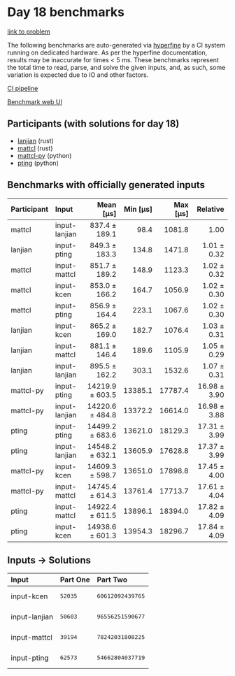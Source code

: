 # Day 18 benchmarks

[link to problem](https://adventofcode.com/2023/day/18)

The following benchmarks are auto-generated via
[hyperfine](https://github.com/sharkdp/hyperfine) by a CI system running on
dedicated hardware. As per the hyperfine documentation, results may be
inaccurate for times < 5 ms. These benchmarks represent the total time to read,
parse, and solve the given inputs, and, as such, some variation is expected due
to IO and other factors.

[CI pipeline](http://ci.papercode.net:8080/teams/main/pipelines/aoc2023)

[Benchmark web UI](https://aoc.ancalagon.black)


## Participants (with solutions for day 18)

- [lanjian](https://github.com/lanjian/aoc-2023) (rust)
- [mattcl](https://github.com/mattcl/aoc2023) (rust)
- [mattcl-py](https://github.com/mattcl/aoc2023-py) (python)
- [pting](https://github.com/pting/aoc2023) (python)


## Benchmarks with officially generated inputs

| Participant | Input | Mean [µs] | Min [µs] | Max [µs] | Relative |
|:---|:---|---:|---:|---:|---:|
| mattcl | input-lanjian | 837.4 ± 189.1 | 98.4 | 1081.8 | 1.00 |
| lanjian | input-pting | 849.3 ± 183.3 | 134.8 | 1471.8 | 1.01 ± 0.32 |
| mattcl | input-mattcl | 851.7 ± 189.2 | 148.9 | 1123.3 | 1.02 ± 0.32 |
| mattcl | input-kcen | 853.0 ± 166.2 | 164.7 | 1056.9 | 1.02 ± 0.30 |
| mattcl | input-pting | 856.9 ± 164.4 | 223.1 | 1067.6 | 1.02 ± 0.30 |
| lanjian | input-kcen | 865.2 ± 169.0 | 182.7 | 1076.4 | 1.03 ± 0.31 |
| lanjian | input-mattcl | 881.1 ± 146.4 | 189.6 | 1105.9 | 1.05 ± 0.29 |
| lanjian | input-lanjian | 895.5 ± 162.2 | 303.1 | 1532.6 | 1.07 ± 0.31 |
| mattcl-py | input-pting | 14219.9 ± 603.5 | 13385.1 | 17787.4 | 16.98 ± 3.90 |
| mattcl-py | input-lanjian | 14220.6 ± 484.8 | 13372.2 | 16614.0 | 16.98 ± 3.88 |
| pting | input-pting | 14499.2 ± 683.6 | 13621.0 | 18129.3 | 17.31 ± 3.99 |
| pting | input-lanjian | 14548.2 ± 632.1 | 13605.9 | 17628.8 | 17.37 ± 3.99 |
| mattcl-py | input-kcen | 14609.3 ± 598.7 | 13651.0 | 17898.8 | 17.45 ± 4.00 |
| mattcl-py | input-mattcl | 14745.4 ± 614.3 | 13761.4 | 17713.7 | 17.61 ± 4.04 |
| pting | input-mattcl | 14922.4 ± 611.5 | 13896.1 | 18394.0 | 17.82 ± 4.09 |
| pting | input-kcen | 14938.6 ± 601.3 | 13954.3 | 18296.7 | 17.84 ± 4.09 |


## Inputs -> Solutions

| Input | Part One | Part Two |
|:---|:---|:---|
|input-kcen|<pre>52035</pre>|<pre>60612092439765</pre>|
|input-lanjian|<pre>50603</pre>|<pre>96556251590677</pre>|
|input-mattcl|<pre>39194</pre>|<pre>78242031808225</pre>|
|input-pting|<pre>62573</pre>|<pre>54662804037719</pre>|